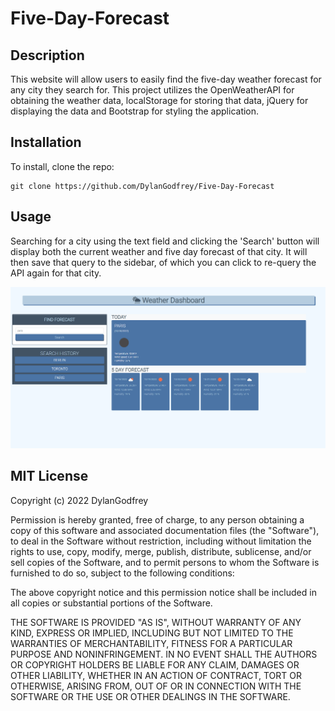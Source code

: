 # Five-Day-Forecast

## Description

This website will allow users to easily find the five-day weather forecast for any city they search for. This project utilizes the OpenWeatherAPI for obtaining the weather data, localStorage for storing that data, jQuery for displaying the data and Bootstrap for styling the application.

## Installation

To install, clone the repo:
```
git clone https://github.com/DylanGodfrey/Five-Day-Forecast
```

## Usage

Searching for a city using the text field and clicking the 'Search' button will display both the current weather and five day forecast of that city. It will then save that query to the sidebar, of which you can click to re-query the API again for that city. 

![Screenshot of finished website](assets/images/samplescreenshot.png)


## MIT License

Copyright (c) 2022 DylanGodfrey

Permission is hereby granted, free of charge, to any person obtaining a copy
of this software and associated documentation files (the "Software"), to deal
in the Software without restriction, including without limitation the rights
to use, copy, modify, merge, publish, distribute, sublicense, and/or sell
copies of the Software, and to permit persons to whom the Software is
furnished to do so, subject to the following conditions:

The above copyright notice and this permission notice shall be included in all
copies or substantial portions of the Software.

THE SOFTWARE IS PROVIDED "AS IS", WITHOUT WARRANTY OF ANY KIND, EXPRESS OR
IMPLIED, INCLUDING BUT NOT LIMITED TO THE WARRANTIES OF MERCHANTABILITY,
FITNESS FOR A PARTICULAR PURPOSE AND NONINFRINGEMENT. IN NO EVENT SHALL THE
AUTHORS OR COPYRIGHT HOLDERS BE LIABLE FOR ANY CLAIM, DAMAGES OR OTHER
LIABILITY, WHETHER IN AN ACTION OF CONTRACT, TORT OR OTHERWISE, ARISING FROM,
OUT OF OR IN CONNECTION WITH THE SOFTWARE OR THE USE OR OTHER DEALINGS IN THE
SOFTWARE.
